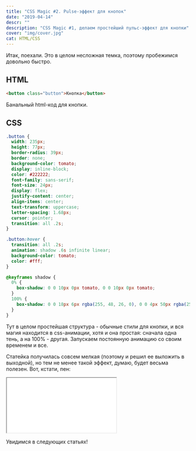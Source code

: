 ```yaml
---
title: "CSS Magic #2. Pulse-эффект для кнопок"
date: "2019-04-14"
descr: ""
description: "CSS Magic #1, делаем простейший пульс-эффект для кнопки"
cover: "img/cover.jpg"
cat: HTML/CSS
---
```


Итак, поехали. Это в целом несложная темка, поэтому пробежимся довольно быстро.

## HTML

``` html
<button class="button">Кнопка</button>
```

Банальный html-код для кнопки.

## CSS

``` css
.button {
  width: 235px;
  height: 77px;
  border-radius: 39px;
  border: none;
  background-color: tomato;
  display: inline-block;
  color: #222222;
  font-family: sans-serif;
  font-size: 24px;
  display: flex;
  justify-content: center;
  align-items: center;
  text-transform: uppercase;
  letter-spacing: 1.68px;
  cursor: pointer;
  transition: all .2s;
}

.button:hover {
  transition: all .2s;
  animation: shadow .6s infinite linear;
  background-color: tomato;
  color: #fff;
}

@keyframes shadow {
  0% {
    box-shadow: 0 0 10px 0px tomato, 0 0 10px 0px tomato;
  }
  100% {
    box-shadow: 0 0 18px 6px rgba(255, 48, 26, 0), 0 0 4px 50px rgba(255, 48, 26, 0);
  }
}
```

Тут в целом простейшая структура - обычные стили для кнопки, и вся магия находится в css-анимации, хотя и она простая: сначала одна тень, а на 100% - другая. Запускаем постоянную анимацию со своим временем и все.

Статейка получилась совсем мелкая (поэтому и решил ее выложить в выходной), но тем не менее такой эффект, думаю, будет весьма полезен. Вот, кстати, пен:

<iframe title="CSS Magic #2. Button pulse shine" src="//codepen.io/MaxGraph/embed/GLvKBV/?height=265&amp;theme-id=0&amp;default-tab=css,result" allowfullscreen></iframe>

Увидимся в следующих статьях!
